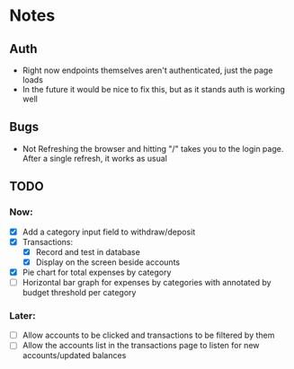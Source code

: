 # Notes


## Auth
  - Right now endpoints themselves aren't authenticated, just the page loads
  - In the future it would be nice to fix this, but as it stands auth is working well


## Bugs
  - Not Refreshing the browser and hitting "/" takes you to the login page. After a single refresh, it works as usual


## TODO

### Now:
  - [x] Add a category input field to withdraw/deposit
  - [x] Transactions:
    - [x] Record and test in database 
    - [x] Display on the screen beside accounts
  - [x] Pie chart for total expenses by category
  - [ ] Horizontal bar graph for expenses by categories with annotated by budget threshold per category

### Later:
- [ ] Allow accounts to be clicked and transactions to be filtered by them
- [ ] Allow the accounts list in the transactions page to listen for new accounts/updated balances
